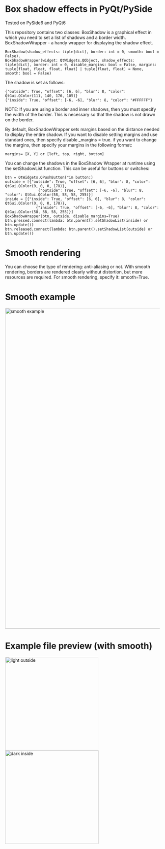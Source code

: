 # Box shadow effects in PyQt/PySide
Tested on PySide6 and PyQt6

This repository contains two classes: BoxShadow is a graphical effect in which you need to set a list of shadows and a border width. BoxShadowWrapper - a handy wrapper for displaying the shadow effect.

    BoxShadow(shadow_effects: tiple[dict], border: int = 0, smooth: bool = False).
    BoxShadowWrapper(widget: QtWidgets.QObject, shadow_effects: tiple[dict], border: int = 0, disable_margins: bool = False, margins: tuple[float, float, float, float] | tuple[float, float] = None, smooth: bool = False)

The shadow is set as follows:
 
    {"outside": True, "offset": [6, 6], "blur": 8, "color": QtGui.QColor(111, 140, 176, 105)}
    {"inside": True, "offset": [-6, -6], "blur": 8, "color": "#FFFFFF"}
   
 NOTE: If you are using a border and inner shadows, then you must specify the width of the border. This is necessary so that the shadow is not drawn on the border.
 
 By default, BoxShadowWrapper sets margins based on the distance needed to display the entire shadow. If you want to disable setting margins and use standard ones, then specify disable _margins = true. if you want to change the margins, then specify your margins in the following format:

    margins= [X, Y] or [left, top, right, bottom]
   
 You can change the shadows in the BoxShadow Wrapper at runtime using the setShadowList function. This can be useful for buttons or switches:

    btn = QtWidgets.QPushButton("im button:)
    outside = [{"outside": True, "offset": [6, 6], "blur": 8, "color": QtGui.QColor(0, 0, 0, 178)},
                   {"outside": True, "offset": [-6, -6], "blur": 8, "color": QtGui.QColor(58, 58, 58, 255)}]
    inside = [{"inside": True, "offset": [6, 6], "blur": 8, "color": QtGui.QColor(0, 0, 0, 178)},
                  {"inside": True, "offset": [-6, -6], "blur": 8, "color": QtGui.QColor(58, 58, 58, 255)}]
    BoxShadowWrapper(btn, outside, disable_margins=True)
    btn.pressed.connect(lambda: btn.parent().setShadowList(inside) or btn.update())
    btn.released.connect(lambda: btn.parent().setShadowList(outside) or btn.update())
 
 # Smooth rendering
 You can choose the type of rendering: anti-aliasing or not. With smooth rendering, borders are rendered clearly without distortion, but more resources are required. For smooth rendering, specify it: smooth=True.
 
 # Smooth example
 <img width="1041" alt="smooth example" src="https://user-images.githubusercontent.com/87101242/209466761-095e04be-e8b5-4362-b593-724e5e7a62fe.png">

 # Example file preview (with smooth)
 <img width="303" alt="light outside" src="https://user-images.githubusercontent.com/87101242/209801809-53667138-1f34-488b-bc7b-0d1ca20ba0c7.png">
 <img width="304" alt="dark inside" src="https://user-images.githubusercontent.com/87101242/209801821-e1e06aa2-6485-46a0-b7a0-a4a42f72a663.png">
